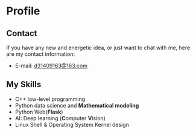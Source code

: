 <!--### Hi there 👋
<!--
**SamuraiBUPT/SamuraiBUPT** is a ✨ _special_ ✨ repository because its `README.md` (this file) appears on your GitHub profile.
Here are some ideas to get you started:
- 🔭 I’m currently working on ...
- 🌱 I’m currently learning ...
- 👯 I’m looking to collaborate on ...
- 🤔 I’m looking for help with ...
- 💬 Ask me about ...
- 📫 How to reach me: ...
- 😄 Pronouns: ...
- ⚡ Fun fact: ...
-->
# Profile
## Contact
If you have any new and energetic idea, or just want to chat with me, here are my contact information:
- E-mail: d31409163@163.com
## My Skills
- C++ low-level programming
- Python data science and **Mathematical modeling**
- Python Web(**Flask**)
- AI: Deep learning (**C**omputer **V**ision)
- Linux Shell & Operating System Kernel design
###

